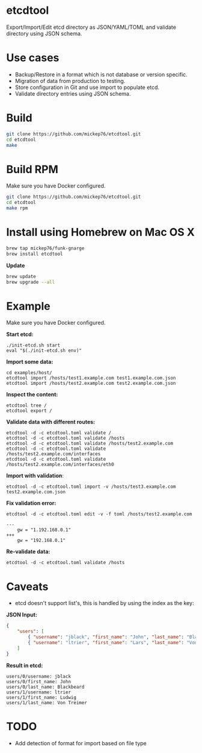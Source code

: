 # etcdtool

Export/Import/Edit etcd directory as JSON/YAML/TOML and validate directory using JSON schema.

# Use cases

- Backup/Restore in a format which is not database or version specific.
- Migration of data from production to testing.
- Store configuration in Git and use import to populate etcd.
- Validate directory entries using JSON schema.

# Build

```bash
git clone https://github.com/mickep76/etcdtool.git
cd etcdtool
make
```

# Build RPM

Make sure you have Docker configured.

```bash
git clone https://github.com/mickep76/etcdtool.git
cd etcdtool
make rpm
```

# Install using Homebrew on Mac OS X

```bash
brew tap mickep76/funk-gnarge
brew install etcdtool
```

**Update**

```bash
brew update
brew upgrade --all
```

# Example

Make sure you have Docker configured.

**Start etcd:**

```
./init-etcd.sh start
eval "$(./init-etcd.sh env)"
```

**Import some data:**

```
cd examples/host/
etcdtool import /hosts/test1.example.com test1.example.com.json
etcdtool import /hosts/test2.example.com test2.example.com.json
```

**Inspect the content:**

```
etcdtool tree /
etcdtool export /
```

**Validate data with different routes:**

```
etcdtool -d -c etcdtool.toml validate /
etcdtool -d -c etcdtool.toml validate /hosts
etcdtool -d -c etcdtool.toml validate /hosts/test2.example.com
etcdtool -d -c etcdtool.toml validate /hosts/test2.example.com/interfaces
etcdtool -d -c etcdtool.toml validate /hosts/test2.example.com/interfaces/eth0
```

**Import with validation**:

```
etcdtool -d -c etcdtool.toml import -v /hosts/test3.example.com test2.example.com.json
```

**Fix validation error:**

```
etcdtool -d -c etcdtool.toml edit -v -f toml /hosts/test2.example.com
```

```
---
    gw = "1.192.168.0.1"
+++
    gw = "192.168.0.1"
```

**Re-validate data:**

```
etcdtool -d -c etcdtool.toml validate /hosts
```

# Caveats

- etcd doesn't support list's, this is handled by using the index as the key:

**JSON Input:**

```json
{
    "users": [
        { "username": "jblack", "first_name": "John", "last_name": "Blackbeard" },
        { "username": "ltrier", "first_name": "Lars", "last_name": "Von Trier" }
    ]
}
```

**Result in etcd:**

```
users/0/username: jblack
users/0/first_name: John
users/0/last_name: Blackbeard
users/1/username: ltrier
users/1/first_name: Ludwig
users/1/last_name: Von Treimer
```

# TODO
- Add detection of format for import based on file type
